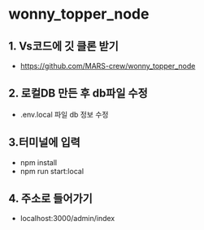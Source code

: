 # wonny_topper_node

## 1. Vs코드에 깃 클론 받기
  + https://github.com/MARS-crew/wonny_topper_node

## 2. 로컬DB 만든 후 db파일 수정
  + .env.local 파일 db 정보 수정

## 3.터미널에 입력
  + npm install
  + npm run start:local

## 4. 주소로 들어가기
  + localhost:3000/admin/index
